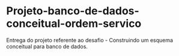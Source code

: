 # Projeto-banco-de-dados-conceitual-ordem-servico
Entrega do projeto referente ao desafio - Construindo um esquema conceitual para banco de dados.
